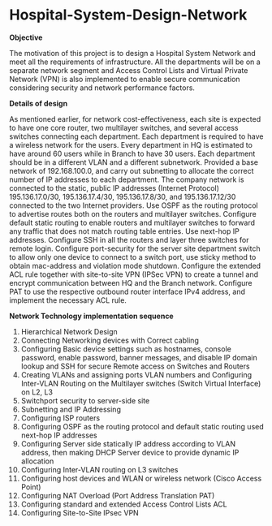 # Hospital-System-Design-Network

**Objective**

The motivation of this project is to design a Hospital System Network and meet all the requirements of infrastructure. All the departments will be on a separate network segment and Access Control Lists and Virtual Private Network (VPN) is also implemented to enable secure communication considering security and network performance factors.

**Details of design**

As mentioned earlier, for network cost-effectiveness, each site is expected to have one core router, two multilayer switches, and several access switches connecting each department.
Each department is required to have a wireless network for the users.
Every department in HQ is estimated to have around 60 users while in Branch to have 30 users.
Each department should be in a different VLAN and a different subnetwork.
Provided a base network of 192.168.100.0, and carry out subnetting to allocate the correct number of IP addresses to each department.
The company network is connected to the static, public IP addresses (Internet Protocol) 195.136.17.0/30, 195.136.17.4/30, 195.136.17.8/30, and 195.136.17.12/30 connected to the two Internet providers. Use OSPF as the routing protocol to advertise routes both on the routers and multilayer switches.
Configure default static routing to enable routers and multilayer switches to forward any traffic that does not match routing table entries. Use next-hop IP addresses.
Configure SSH in all the routers and layer three switches for remote login.
Configure port-security for the server site department switch to allow only one device to connect to a switch port, use sticky method to obtain mac-address and violation mode shutdown.
Configure the extended ACL rule together with site-to-site VPN (IPSec VPN) to create a tunnel and encrypt communication between HQ and the Branch network.
Configure PAT to use the respective outbound router interface IPv4 address, and implement the necessary ACL rule.

**Network Technology implementation sequence**

1. Hierarchical Network Design
2. Connecting Networking devices with Correct cabling
3. Configuring Basic device settings such as hostnames, console password, enable password, banner messages, and disable IP domain lookup and SSH for secure Remote access on Switches and Routers
4. Creating VLANs and assigning ports VLAN numbers and Configuring Inter-VLAN Routing on the Multilayer switches (Switch Virtual Interface) on L2, L3
5. Switchport security to server-side site
6. Subnetting and IP Addressing
7. Configuring ISP routers
8. Configuring OSPF as the routing protocol and default static routing used next-hop IP addresses
9. Configuring Server side statically IP address according to VLAN address, then making DHCP Server device to provide dynamic IP allocation
10. Configuring Inter-VLAN routing on L3 switches
11. Configuring host devices and WLAN or wireless network (Cisco Access Point)
12. Configuring NAT Overload (Port Address Translation PAT)
13. Configuring standard and extended Access Control Lists ACL
14. Configuring Site-to-Site IPsec VPN
